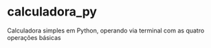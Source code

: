 # calculadora_py
Calculadora simples em Python, operando via terminal com as quatro operações básicas
